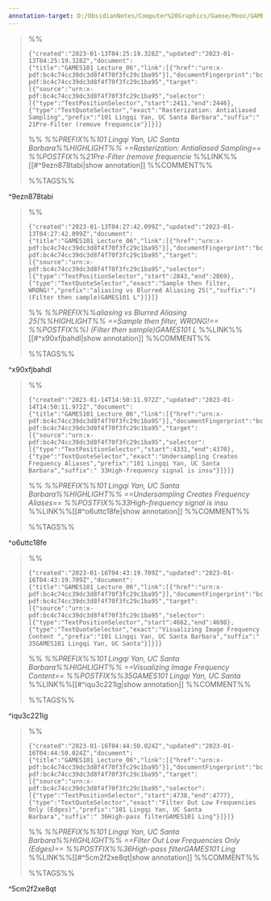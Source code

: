 ```yaml
---
annotation-target: D:/ObsidianNotes/Computer%20Graphics/Gamse/Mooc/GAMES101-现代计算机图形学入门/assets/GAMES101_Lecture_06.pdf
---
```


>%%
>```annotation-json
>{"created":"2023-01-13T04:25:19.328Z","updated":"2023-01-13T04:25:19.328Z","document":{"title":"GAMES101_Lecture_06","link":[{"href":"urn:x-pdf:bc4c74cc39dc3d8f4f70f3fc29c1ba95"}],"documentFingerprint":"bc4c74cc39dc3d8f4f70f3fc29c1ba95"},"uri":"urn:x-pdf:bc4c74cc39dc3d8f4f70f3fc29c1ba95","target":[{"source":"urn:x-pdf:bc4c74cc39dc3d8f4f70f3fc29c1ba95","selector":[{"type":"TextPositionSelector","start":2411,"end":2446},{"type":"TextQuoteSelector","exact":"Rasterization: Antialiased Sampling","prefix":"101 Lingqi Yan, UC Santa Barbara","suffix":" 21Pre-Filter (remove frequencie"}]}]}
>```
>%%
>*%%PREFIX%%101 Lingqi Yan, UC Santa Barbara%%HIGHLIGHT%% ==Rasterization: Antialiased Sampling== %%POSTFIX%%21Pre-Filter (remove frequencie*
>%%LINK%%[[#^9ezn878tabi|show annotation]]
>%%COMMENT%%
>
>%%TAGS%%
>
^9ezn878tabi


>%%
>```annotation-json
>{"created":"2023-01-13T04:27:42.099Z","updated":"2023-01-13T04:27:42.099Z","document":{"title":"GAMES101_Lecture_06","link":[{"href":"urn:x-pdf:bc4c74cc39dc3d8f4f70f3fc29c1ba95"}],"documentFingerprint":"bc4c74cc39dc3d8f4f70f3fc29c1ba95"},"uri":"urn:x-pdf:bc4c74cc39dc3d8f4f70f3fc29c1ba95","target":[{"source":"urn:x-pdf:bc4c74cc39dc3d8f4f70f3fc29c1ba95","selector":[{"type":"TextPositionSelector","start":2843,"end":2869},{"type":"TextQuoteSelector","exact":"Sample then filter, WRONG!","prefix":"aliasing vs Blurred Aliasing 25(","suffix":") (Filter then sample)GAMES101 L"}]}]}
>```
>%%
>*%%PREFIX%%aliasing vs Blurred Aliasing 25(%%HIGHLIGHT%% ==Sample then filter, WRONG!== %%POSTFIX%%) (Filter then sample)GAMES101 L*
>%%LINK%%[[#^x90xfjbahdl|show annotation]]
>%%COMMENT%%
>
>%%TAGS%%
>
^x90xfjbahdl


>%%
>```annotation-json
>{"created":"2023-01-14T14:50:11.972Z","updated":"2023-01-14T14:50:11.972Z","document":{"title":"GAMES101_Lecture_06","link":[{"href":"urn:x-pdf:bc4c74cc39dc3d8f4f70f3fc29c1ba95"}],"documentFingerprint":"bc4c74cc39dc3d8f4f70f3fc29c1ba95"},"uri":"urn:x-pdf:bc4c74cc39dc3d8f4f70f3fc29c1ba95","target":[{"source":"urn:x-pdf:bc4c74cc39dc3d8f4f70f3fc29c1ba95","selector":[{"type":"TextPositionSelector","start":4331,"end":4370},{"type":"TextQuoteSelector","exact":"Undersampling Creates Frequency Aliases","prefix":"101 Lingqi Yan, UC Santa Barbara","suffix":" 33High-frequency signal is insu"}]}]}
>```
>%%
>*%%PREFIX%%101 Lingqi Yan, UC Santa Barbara%%HIGHLIGHT%% ==Undersampling Creates Frequency Aliases== %%POSTFIX%%33High-frequency signal is insu*
>%%LINK%%[[#^o6uttc18fe|show annotation]]
>%%COMMENT%%
>
>%%TAGS%%
>
^o6uttc18fe


>%%
>```annotation-json
>{"created":"2023-01-16T04:43:19.709Z","updated":"2023-01-16T04:43:19.709Z","document":{"title":"GAMES101_Lecture_06","link":[{"href":"urn:x-pdf:bc4c74cc39dc3d8f4f70f3fc29c1ba95"}],"documentFingerprint":"bc4c74cc39dc3d8f4f70f3fc29c1ba95"},"uri":"urn:x-pdf:bc4c74cc39dc3d8f4f70f3fc29c1ba95","target":[{"source":"urn:x-pdf:bc4c74cc39dc3d8f4f70f3fc29c1ba95","selector":[{"type":"TextPositionSelector","start":4662,"end":4698},{"type":"TextQuoteSelector","exact":"Visualizing Image Frequency Content ","prefix":"101 Lingqi Yan, UC Santa Barbara","suffix":" 35GAMES101 Lingqi Yan, UC Santa"}]}]}
>```
>%%
>*%%PREFIX%%101 Lingqi Yan, UC Santa Barbara%%HIGHLIGHT%% ==Visualizing Image Frequency Content== %%POSTFIX%%35GAMES101 Lingqi Yan, UC Santa*
>%%LINK%%[[#^iqu3c221lg|show annotation]]
>%%COMMENT%%
>
>%%TAGS%%
>
^iqu3c221lg


>%%
>```annotation-json
>{"created":"2023-01-16T04:44:50.024Z","updated":"2023-01-16T04:44:50.024Z","document":{"title":"GAMES101_Lecture_06","link":[{"href":"urn:x-pdf:bc4c74cc39dc3d8f4f70f3fc29c1ba95"}],"documentFingerprint":"bc4c74cc39dc3d8f4f70f3fc29c1ba95"},"uri":"urn:x-pdf:bc4c74cc39dc3d8f4f70f3fc29c1ba95","target":[{"source":"urn:x-pdf:bc4c74cc39dc3d8f4f70f3fc29c1ba95","selector":[{"type":"TextPositionSelector","start":4738,"end":4777},{"type":"TextQuoteSelector","exact":"Filter Out Low Frequencies Only (Edges)","prefix":"101 Lingqi Yan, UC Santa Barbara","suffix":" 36High-pass filterGAMES101 Ling"}]}]}
>```
>%%
>*%%PREFIX%%101 Lingqi Yan, UC Santa Barbara%%HIGHLIGHT%% ==Filter Out Low Frequencies Only (Edges)== %%POSTFIX%%36High-pass filterGAMES101 Ling*
>%%LINK%%[[#^5cm2f2xe8qt|show annotation]]
>%%COMMENT%%
>
>%%TAGS%%
>
^5cm2f2xe8qt
